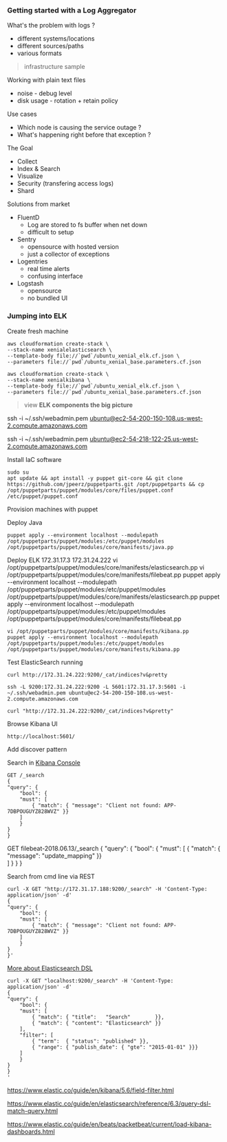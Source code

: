 ### Getting started with a Log Aggregator

What's the problem with logs ?

- different systems/locations
- different sources/paths
- various formats

> infrastructure sample

Working with plain text files

+ noise - debug level
+ disk usage - rotation + retain policy

Use cases

* Which node is causing the service outage ?
* What's happening right before that exception ?

The Goal

* Collect
* Index & Search
* Visualize
* Security (transfering access logs)
* Shard

Solutions from market

* FluentD
    + Log are stored to fs buffer when net down
    - difficult to setup
* Sentry
    + opensource with hosted version
    - just a collector of exceptions
* Logentries
    + real time alerts
    - confusing interface
* Logstash
    + opensource
    - no bundled UI

### Jumping into ELK

Create fresh machine

    aws cloudformation create-stack \
    --stack-name xenialelasticsearch \
    --template-body file://`pwd`/ubuntu_xenial_elk.cf.json \
    --parameters file://`pwd`/ubuntu_xenial_base.parameters.cf.json

    aws cloudformation create-stack \
    --stack-name xenialkibana \
    --template-body file://`pwd`/ubuntu_xenial_elk.cf.json \
    --parameters file://`pwd`/ubuntu_xenial_base.parameters.cf.json

> view **ELK components the big picture**

ssh -i ~/.ssh/webadmin.pem ubuntu@ec2-54-200-150-108.us-west-2.compute.amazonaws.com

ssh -i ~/.ssh/webadmin.pem ubuntu@ec2-54-218-122-25.us-west-2.compute.amazonaws.com

Install IaC software

    sudo su
    apt update && apt install -y puppet git-core && git clone https://github.com/jpeerz/puppetparts.git /opt/puppetparts && cp /opt/puppetparts/puppet/modules/core/files/puppet.conf /etc/puppet/puppet.conf

Provision machines with puppet

Deploy Java

    puppet apply --environment localhost --modulepath /opt/puppetparts/puppet/modules:/etc/puppet/modules /opt/puppetparts/puppet/modules/core/manifests/java.pp

Deploy ELK
172.31.17.3
172.31.24.222
    vi /opt/puppetparts/puppet/modules/core/manifests/elasticsearch.pp
    vi /opt/puppetparts/puppet/modules/core/manifests/filebeat.pp
    puppet apply --environment localhost --modulepath /opt/puppetparts/puppet/modules:/etc/puppet/modules /opt/puppetparts/puppet/modules/core/manifests/elasticsearch.pp
    puppet apply --environment localhost --modulepath /opt/puppetparts/puppet/modules:/etc/puppet/modules /opt/puppetparts/puppet/modules/core/manifests/filebeat.pp

    vi /opt/puppetparts/puppet/modules/core/manifests/kibana.pp
    puppet apply --environment localhost --modulepath /opt/puppetparts/puppet/modules:/etc/puppet/modules /opt/puppetparts/puppet/modules/core/manifests/kibana.pp

Test ElasticSearch running

    curl http://172.31.24.222:9200/_cat/indices?v&pretty

    ssh -L 9200:172.31.24.222:9200 -L 5601:172.31.17.3:5601 -i ~/.ssh/webadmin.pem ubuntu@ec2-54-200-150-108.us-west-2.compute.amazonaws.com

    curl "http://172.31.24.222:9200/_cat/indices?v&pretty"

Browse Kibana UI

    http://localhost:5601/

Add discover pattern

Search in [Kibana Console](https://www.elastic.co/guide/en/kibana/5.6/console-kibana.html)

    GET /_search
    {
    "query": { 
        "bool": { 
        "must": [
            { "match": { "message": "Client not found: APP-7DBPOUGUYZ828WVZ" }}  
        ]
        }
    }
    }
GET filebeat-2018.06.13/_search 
{
    "query": { 
        "bool": { 
        "must": [
            { "match": { "message": "update_mapping" }}  
        ]
        }
    }
}


Search from cmd line via REST

    curl -X GET "http://172.31.17.188:9200/_search" -H 'Content-Type: application/json' -d'
    {
    "query": { 
        "bool": { 
        "must": [
            { "match": { "message": "Client not found: APP-7DBPOUGUYZ828WVZ" }}  
        ]
        }
    }
    }'

[More about Elasticsearch DSL](https://www.elastic.co/guide/en/elasticsearch/reference/6.3/query-dsl.html)

    curl -X GET "localhost:9200/_search" -H 'Content-Type: application/json' -d'
    {
    "query": { 
        "bool": { 
        "must": [
            { "match": { "title":   "Search"        }}, 
            { "match": { "content": "Elasticsearch" }}  
        ],
        "filter": [ 
            { "term":  { "status": "published" }}, 
            { "range": { "publish_date": { "gte": "2015-01-01" }}} 
        ]
        }
    }
    }
    '

https://www.elastic.co/guide/en/kibana/5.6/field-filter.html

https://www.elastic.co/guide/en/elasticsearch/reference/6.3/query-dsl-match-query.html

https://www.elastic.co/guide/en/beats/packetbeat/current/load-kibana-dashboards.html

